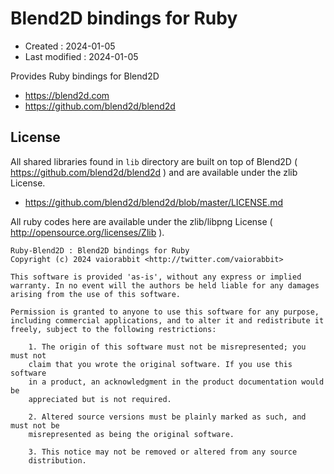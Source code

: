 <!-- -*- mode:markdown; coding:utf-8; -*- -->

# Blend2D bindings for Ruby #

*   Created : 2024-01-05
*   Last modified : 2024-01-05

Provides Ruby bindings for Blend2D
*   https://blend2d.com
*   https://github.com/blend2d/blend2d

## License ##

All shared libraries found in `lib` directory are built on top of Blend2D ( https://github.com/blend2d/blend2d ) and are available under the zlib License.
*   https://github.com/blend2d/blend2d/blob/master/LICENSE.md

All ruby codes here are available under the zlib/libpng License ( http://opensource.org/licenses/Zlib ).

```
Ruby-Blend2D : Blend2D bindings for Ruby
Copyright (c) 2024 vaiorabbit <http://twitter.com/vaiorabbit>

This software is provided 'as-is', without any express or implied
warranty. In no event will the authors be held liable for any damages
arising from the use of this software.

Permission is granted to anyone to use this software for any purpose,
including commercial applications, and to alter it and redistribute it
freely, subject to the following restrictions:

    1. The origin of this software must not be misrepresented; you must not
    claim that you wrote the original software. If you use this software
    in a product, an acknowledgment in the product documentation would be
    appreciated but is not required.

    2. Altered source versions must be plainly marked as such, and must not be
    misrepresented as being the original software.

    3. This notice may not be removed or altered from any source
    distribution.
```
